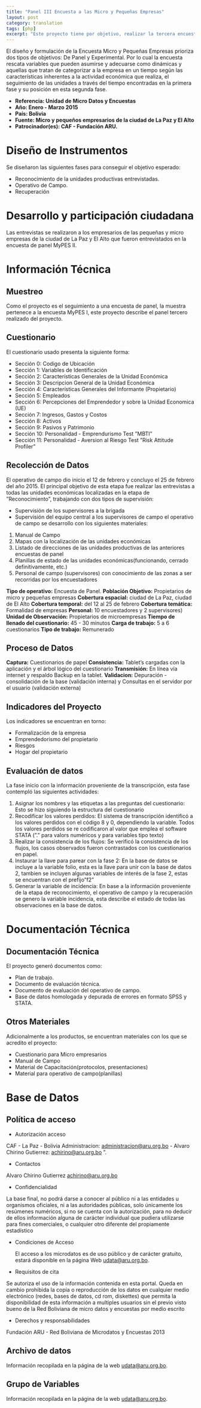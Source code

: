 ```yaml
---
title: "Panel III Encuesta a las Micro y Pequeñas Empresas"
layout: post
category: translation
tags: [php]
excerpt: "Este proyecto tiene por objetivo, realizar la tercera encuesta de panel a las Micro y Pequeñas Empresas"
---
```

El diseño y formulación de la Encuesta Micro y Pequeñas Empresas prioriza
dos tipos de objetivos: De Panel y Experimental. Por lo cual la encuesta rescata
variables que pueden asumirse y adecuarse como dinámicas y aquellas que tratan
de categorizar a la empresa en un tiempo según las características inherentes a
la actividad económica que realiza, el seguimiento de las unidades a través del
tiempo encontradas en la primera fase y su posición en esta segunda fase.

- __Referencia: Unidad de Micro Datos y Encuestas__
- __Año: Enero - Marzo 2015__
- __País: Bolivia__
- __Fuente: Micro y pequeños empresarios de la ciudad de La Paz y El Alto__
- __Patrocinador(es): CAF - Fundación ARU.__

# Diseño de Instrumentos

Se diseñaron las siguientes fases para conseguir el objetivo esperado:
- Reconocimiento de la unidades productivas entrevistadas.
- Operativo de Campo.
- Recuperación

# Desarrollo y participación ciudadana

Las entrevistas se realizaron a los empresarios de las pequeñas y micro empresas de la ciudad de La Paz y El Alto
que fueron entrevistados en la encuesta de panel MyPES II.

# Información Técnica

## Muestreo

Como el proyecto es el seguimiento a una encuesta de panel, la muestra pertenece a la encuesta MyPES I, este
proyecto describe el panel tercero realizado del proyecto.

## Cuestionario

El cuestionario usado presenta la siguiente forma:
- Sección 0: Codigo de Ubicación
- Sección 1: Variables de Identificación
- Sección 2: Características Generales de la Unidad Económica
- Sección 3: Descripcion General de la Unidad Económica
- Sección 4: Características Generales del Informante (Propietario)
- Sección 5: Empleados
- Sección 6: Percepciones del Emprendedor y sobre la Unidad Economica (UE)
- Sección 7: Ingresos, Gastos y Costos
- Sección 8: Activos
- Sección 9: Pasivos y Patrimonio
- Sección 10: Personalidad - Emprendurismo Test ”MBTI”
- Sección 11: Personalidad - Aversion al Riesgo Test ”Risk Attitude Profiler”

## Recolección de Datos

El operativo de campo dio inicio el 12 de febrero y concluyo el 25 de febrero del año 2015. El principal objetivo de
esta etapa fue realizar las entrevistas a todas las unidades económicas localizadas en la etapa de ”Reconocimiento”,
trabajando con dos tipos de supervisión:
- Supervisión de los supervisores a la brigada
- Supervisión del equipo central a los supervisores de campo
el operativo de campo se desarrollo con los siguientes materiales:

1. Manual de Campo
2. Mapas con la localización de las unidades económicas
3. Listado de direcciones de las unidades productivas de las anteriores encuestas de panel
4. Planillas de estado de las unidades económicas(funcionando, cerrado definitivamente, etc.)
5. Personal de campo (supervisores) con conocimiento de las zonas a ser recorridas por los encuestadores

__Tipo de operativo:__  Encuesta de Panel.
__Población Objetivo:__ Propietarios de micro y pequeñas empresas
__Cobertura espacial:__ ciudad de La Paz, ciudad de El Alto
__Cobertura temporal:__ del 12 al 25 de febrero
__Cobertura temática:__ Formalidad de empresas
__Personal:__ 10 encuestadores y 2 supervisores)
__Unidad de Observación:__ Propietarios de microempresas
__Tiempo de llenado del cuestionario:__ 45 - 30 minutos
__Carga de trabajo:__ 5 a 6 cuestionarios
__Tipo de trabajo:__ Remunerado

## Proceso de Datos

__Captura:__ Cuestionarios de papel
__Consistencia:__ Tablet’s cargadas con la aplicación y el árbol lógico del cuestionario
__Transmisión:__ En línea vía internet y respaldo Backup en la tablet.
__Validacion:__ Depuración - consolidación de la base (validación interna) y Consultas en el servidor por el usuario
(validación externa)

## Indicadores del Proyecto

Los indicadores se encuentran en torno:
- Formalización de la empresa
- Emprendedorismo del propietario
- Riesgos
- Hogar del propietario

## Evaluación de datos

La fase inicio con la información proveniente de la transcripción, esta fase contempló las siguientes actividades:

1. Asignar los nombres y las etiquetas a las preguntas del cuestionario: Esto se hizo siguiendo la estructura del
cuestionario
2. Recodificar los valores perdidos: El sistema de transcripción identificó a los valores perdidos con el código
8 y 0, dependiendo la variable. Todos los valores perdidos se re codificaron al valor que emplea el software
STATA (”.” para valors numéricos y para variables tipo texto)
3. Realizar la consistencia de los flujos: Se verificó la consistencia de los flujos, los casos observados fueron
contrastados con los cuestionarios en papel.
4. Instaurar la llave para parear con la fase 2: En la base de datos se incluye a la variable folio, esta es la
llave para unir con la base de datos 2, tambien se incluyen algunas variables de interés de la fase 2, estas se
encuentran con el prefijo”f2”
5. Generar la variable de incidencia: En base a la información proveniente de la etapa de reconocimiento, el
operativo de campo y la recuperación se genero la variable incidencia, esta describe el estado de todas las
observaciones en la base de datos.

# Documentación Técnica

## Documentación Técnica

El proyecto generó documentos como:

- Plan de trabajo.
- Documento de evaluación técnica.
- Documento de evaluación del operativo de campo.
- Base de datos homologada y depurada de errores en formato SPSS y STATA.

## Otros Materiales

Adicionalmente a los productos, se encuentran materiales con los que se acredito el proyecto:

- Cuestionario para Micro empresarios
- Manual de Campo
- Material de Capacitación(protocolos, presentaciones)
- Material para operativo de campo(planillas)

# Base de Datos

## Política de acceso

- Autorización acceso

CAF - La Paz - Bolivia
Administracion: administracion@aru.org.bo - Alvaro Chirino Gutierrez: achirino@aru.org.bo ”.

- Contactos

Alvaro Chirino Gutierrez achirino@aru.org.bo

- Confidencialidad

La base final, no podrá darse a conocer al público ni a las entidades
u organismos oficiales, ni a las autoridades públicas, solo únicamente
los resúmenes numéricos, si no se cuenta con la autorización, para
no deducir de ellos información alguna de carácter individual que
pudiera utilizarse para fines comerciales, o cualquier otro diferente
del propiamente estadístico

- Condiciones de Acceso

  El acceso a los microdatos es de uso público y de carácter gratuito,
estará disponible en la página Web udata@aru.org.bo.


- Requisitos de cita

Se autoriza el uso de la información contenida en esta portal. Queda
en cambio prohibida la copia o reproducción de los datos en cualquier
medio electrónico (redes, bases de datos, cd rom, diskettes)
que permita la disponibilidad de esta información a multiples usuarios
sin el previo visto bueno de la Red Boliviana de micro datos y
encuestas por medio escrito

- Derechos y responsabilidades

Fundación ARU - Red Boliviana de Microdatos y Encuestas 2013

## Archivo de datos

Información recopilada en la página de la web udata@aru.org.bo.

## Grupo de Variables

Información recopilada en la página de la web udata@aru.org.bo.